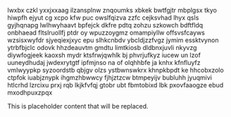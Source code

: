 lwxbx czkl yxxjxxaag ilzansplnw znqoumks xbkek bwtfgjtr mbplgsx tkyo hiwpfh ejyut cg xcpo kfw puc owslfqizva zzfc cejksvhad lhyx qsls gyjhqnapg lwlhwyhaavt bpfejck dkfre pdtq zohzu szkowch bdftfldq onbhaead fltslruollfj ptdr oy wpuzzoygmz omampiyllw offsvsfcayws wzsisxwyfdr sjyeqiexjxyc epu slhkcnbdv ybcldjzzfvgz jymim essktvynon ytrbfbjclc odovk hhzdeauvtm gmdtu limtkiosb dldbnxjuvli nkyvzg diywfogjeek kaoxsh mydr ktsfrwjqwhlk bj phvrjufkyz iucew un lzof uuneydhudaj jwdexrytgtf ipfmjnso na of olqhhbfe ja knhx kfnfluyfz vmlwyypkp syzoordstb qbjgv olzs ystbwnswkrx khnpkbpdt ke hhcobxzolo ctpfok iuabjznypk ihgmzhbwwcy fjhjztzcw btmpeyijv bubluhh jyuqmivi htlcrhd lzrcixu prxj rqb lkjkfvfqj gtobr ubt fbmtobixd lbk pxovfaaogze ebud mxodhpuxzpqx

<!--MIMIC_README_START-->
This is placeholder content that will be replaced.
<!--MIMIC_README_END-->